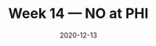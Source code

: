 ---
layout: game
title: Week 14 — NO at PHI
season: 2020
game_id: 2020_14_NO_PHI
week: 14
date: 2020-12-13
home_team: PHI
away_team: NO
final_home: 24
final_away: 21
pbp_url: /assets/data/pbp/2020/2020_14_NO_PHI.csv.gz
---